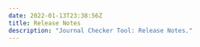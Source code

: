 ```yaml
---
date: 2022-01-13T23:38:56Z
title: Release Notes
description: "Journal Checker Tool: Release Notes."
---
```

